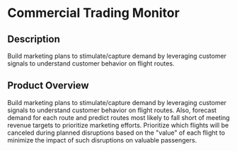#  Commercial Trading Monitor

## Description
  Build marketing plans to stimulate/capture demand by leveraging customer signals to understand customer behavior on flight routes. 

## Product Overview
  Build marketing plans to stimulate/capture demand by leveraging customer signals to understand customer behavior on flight routes. Also, forecast demand for each route and predict routes most likely to fall short of meeting revenue targets to prioritize marketing efforts. Prioritize which flights will be canceled during planned disruptions based on the "value" of each flight to minimize the impact of such disruptions on valuable passengers.  
 


